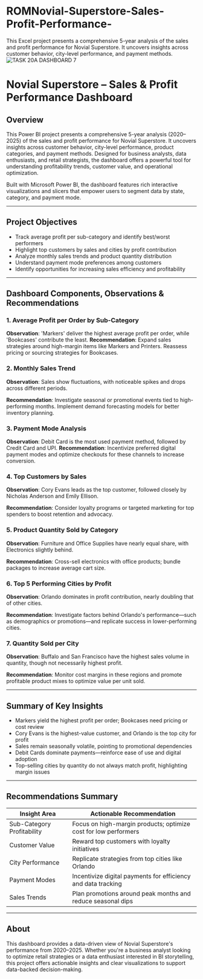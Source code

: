# ROMNovial-Superstore-Sales-Profit-Performance-
This Excel project presents a comprehensive 5-year analysis of the sales and profit performance for Novial Superstore. It uncovers insights across customer behavior, city-level performance, and payment methods. 
![TASK 20A DASHBOARD 7](https://github.com/user-attachments/assets/6956014e-d56c-49de-9249-e84ad3ef340d)
# Novial Superstore – Sales & Profit Performance Dashboard

## Overview
This Power BI project presents a comprehensive 5-year analysis (2020–2025) of the sales and profit performance for Novial Superstore. It uncovers insights across customer behavior, city-level performance, product categories, and payment methods. Designed for business analysts, data enthusiasts, and retail strategists, the dashboard offers a powerful tool for understanding profitability trends, customer value, and operational optimization.

Built with Microsoft Power BI, the dashboard features rich interactive visualizations and slicers that empower users to segment data by state, category, and payment mode.

---

## Project Objectives

- Track average profit per sub-category and identify best/worst performers
- Highlight top customers by sales and cities by profit contribution
- Analyze monthly sales trends and product quantity distribution
- Understand payment mode preferences among customers
- Identify opportunities for increasing sales efficiency and profitability

---

## Dashboard Components, Observations & Recommendations

### 1. Average Profit per Order by Sub-Category
**Observation**: 'Markers' deliver the highest average profit per order, while 'Bookcases' contribute the least.
**Recommendation**: Expand sales strategies around high-margin items like Markers and Printers. Reassess pricing or sourcing strategies for Bookcases.

### 2. Monthly Sales Trend
**Observation**: Sales show fluctuations, with noticeable spikes and drops across different periods.

**Recommendation**: Investigate seasonal or promotional events tied to high-performing months. Implement demand forecasting models for better inventory planning.

### 3. Payment Mode Analysis
**Observation**: Debit Card is the most used payment method, followed by Credit Card and UPI.
**Recommendation**: Incentivize preferred digital payment modes and optimize checkouts for these channels to increase conversion.

### 4. Top Customers by Sales
**Observation**: Cory Evans leads as the top customer, followed closely by Nicholas Anderson and Emily Ellison.

**Recommendation**: Consider loyalty programs or targeted marketing for top spenders to boost retention and advocacy.

### 5. Product Quantity Sold by Category
**Observation**: Furniture and Office Supplies have nearly equal share, with Electronics slightly behind.

**Recommendation**: Cross-sell electronics with office products; bundle packages to increase average cart size.

### 6. Top 5 Performing Cities by Profit
**Observation**: Orlando dominates in profit contribution, nearly doubling that of other cities.

**Recommendation**: Investigate factors behind Orlando's performance—such as demographics or promotions—and replicate success in lower-performing cities.

### 7. Quantity Sold per City
**Observation**: Buffalo and San Francisco have the highest sales volume in quantity, though not necessarily highest profit.

**Recommendation**: Monitor cost margins in these regions and promote profitable product mixes to optimize value per unit sold.

---

## Summary of Key Insights

- Markers yield the highest profit per order; Bookcases need pricing or cost review
- Cory Evans is the highest-value customer, and Orlando is the top city for profit
- Sales remain seasonally volatile, pointing to promotional dependencies
- Debit Cards dominate payments—reinforce ease of use and digital adoption
- Top-selling cities by quantity do not always match profit, highlighting margin issues

---

## Recommendations Summary

| Insight Area             | Actionable Recommendation                                       |
|--------------------------|------------------------------------------------------------------|
| Sub-Category Profitability | Focus on high-margin products; optimize cost for low performers |
| Customer Value            | Reward top customers with loyalty initiatives                   |
| City Performance          | Replicate strategies from top cities like Orlando               |
| Payment Modes             | Incentivize digital payments for efficiency and data tracking   |
| Sales Trends              | Plan promotions around peak months and reduce seasonal dips     |

---

## About

This dashboard provides a data-driven view of Novial Superstore's performance from 2020–2025. Whether you're a business analyst looking to optimize retail strategies or a data enthusiast interested in BI storytelling, this project offers actionable insights and clear visualizations to support data-backed decision-making.

